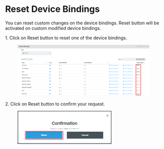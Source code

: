 # Reset Device Bindings

You can reset custom changes on the device bindings. Reset button will be activated on custom modified device bindings.

1\.      Click on Reset button to reset one of the device bindings.

<div align="left">

<figure><img src="../../../.gitbook/assets/image (756).png" alt=""><figcaption></figcaption></figure>

</div>

2\.      Click on Reset button to confirm your request.

<div align="left">

<figure><img src="../../../.gitbook/assets/image (754).png" alt="" width="302"><figcaption></figcaption></figure>

</div>

